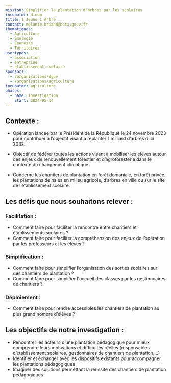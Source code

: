 ```yaml
---
mission: Simplifier la plantation d'arbres par les scolaires
incubator: dinum
title: 1 Jeune 1 Arbre
contact: melanie.briand@beta.gouv.fr
thematiques:
  - Agriculture
  - Écologie
  - Jeunesse
  - Territoires
usertypes:
  - association
  - entreprise
  - etablissement-scolaire
sponsors:
  - /organisations/dgpe
  - /organisations/agriculture
incubator: agriculture
phases:
  - name: investigation
    start: 2024-05-14
---
```

## Contexte :

* Opération lancée par le Président de la République le 24 novembre 2023 pour contribuer
à l’objectif visant à replanter 1 milliard d’arbres d’ici 2032.

* Objectif de fédérer toutes les actions visant à mobiliser les élèves autour des enjeux de
renouvellement forestier et d’agroforesterie dans le contexte du changement climatique

* Concerne les chantiers de plantation en forêt domaniale, en forêt privée,
les plantations de haies en milieu agricole, d’arbres en ville ou sur le site de
l’établissement scolaire.

## Les défis que nous souhaitons relever :

### Facilitation :
* Comment faire pour faciliter la rencontre entre chantiers et établissements
scolaires ?
* Comment faire pour faciliter la compréhension des enjeux de l’opération par les
professeurs et les élèves ?

### Simplification : 
* Comment faire pour simplifier l’organisation des sorties scolaires sur des
chantiers de plantation ?
* Comment faire pour simplifier l'accueil des classes par les gestionnaires de
chantiers ?

### Déploiement : 
* Comment faire pour rendre accessibles les chantiers de plantation au plus grand
nombre d’élèves ?

## Les objectifs de notre investigation : 

 * Rencontrer les acteurs d’une plantation pédagogique pour mieux comprendre leurs
motivations et difficultés réelles (responsables d’établissement scolaires, gestionnaires
de chantiers de plantation,...)
* Identifier et échanger avec les dispositifs existants pour accompagner les plantations
pédagogiques
* Imaginer des solutions permettant la réussite des chantiers de plantation pédagogiques
